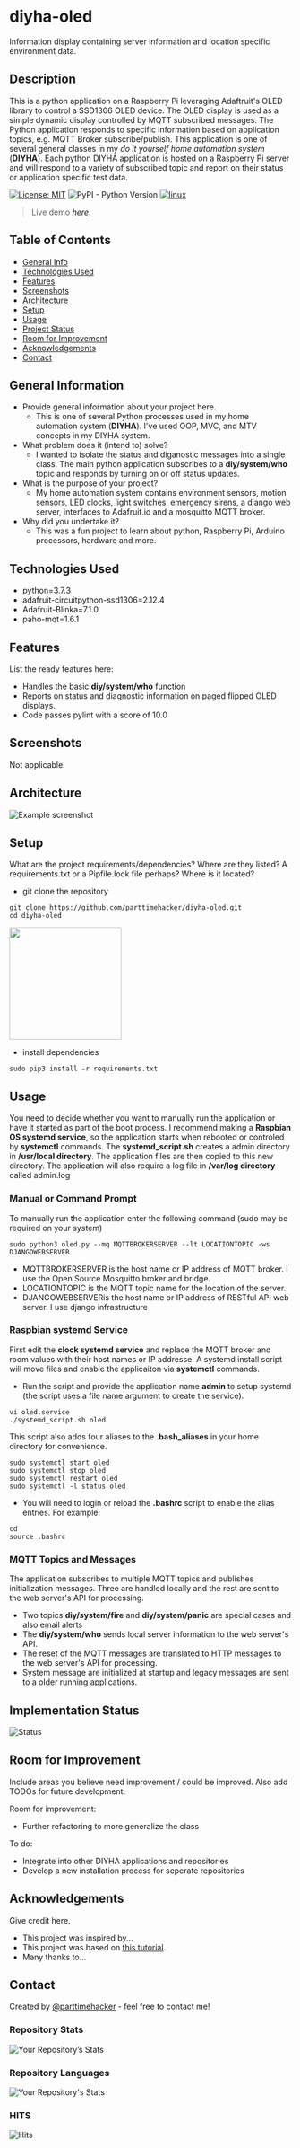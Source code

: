 # diyha-oled
Information display containing server information and location specific environment data.
## Description
This is a python application on a Raspberry Pi leveraging Adaftruit's OLED library to control a SSD1306 OLED device. The OLED display is used as a simple dynamic display controlled by MQTT subscribed messages. The Python application responds to specific information based on application topics, e.g. MQTT Broker subscribe/publish. This application is one of several general classes in my *do it yourself home automation system* (**DIYHA**). Each python DIYHA application is hosted on a Raspberry Pi server and will respond to a variety of subscribed topic and report on their status or application specific test data. 

[![License: MIT](https://img.shields.io/badge/License-MIT-yellow.svg)](https://opensource.org/licenses/MIT)
![PyPI - Python Version](https://img.shields.io/pypi/pyversions/Django)
[![linux](https://svgshare.com/i/Zhy.svg)](https://svgshare.com/i/Zhy.svg)

> Live demo [_here_](https://www.example.com). <!-- If you have the project hosted somewhere, include the link here. -->

## Table of Contents
* [General Info](#general-information)
* [Technologies Used](#technologies-used)
* [Features](#features)
* [Screenshots](#screenshots)
* [Architecture](#architecture)
* [Setup](#setup)
* [Usage](#usage)
* [Project Status](#project-status)
* [Room for Improvement](#room-for-improvement)
* [Acknowledgements](#acknowledgements)
* [Contact](#contact)
<!-- * [License](#license) -->

## General Information
- Provide general information about your project here.
  - This is one of several Python processes used in my home automation system (**DIYHA**). I've used OOP, MVC, and MTV concepts in my DIYHA system. 
- What problem does it (intend to) solve?
  - I wanted to isolate the status and diganostic messages into a single class. The main python application subscribes to a **diy/system/who** topic and responds by turning on or off status updates.
- What is the purpose of your project?
  - My home automation system contains environment sensors, motion sensors, LED clocks, light switches, emergency sirens, a django web server, interfaces to Adafruit.io and a mosquitto MQTT broker.
- Why did you undertake it?
  - This was a fun project to learn about python, Raspberry Pi, Arduino processors, hardware and more.
<!-- You don't have to answer all the questions - just the ones relevant to your project. -->

## Technologies Used
- python=3.7.3
- adafruit-circuitpython-ssd1306=2.12.4
- Adafruit-Blinka=7.1.0
- paho-mqt=1.6.1

## Features
List the ready features here:
- Handles the basic **diy/system/who** function
- Reports on status and diagnostic information on paged flipped OLED displays.
- Code passes pylint with a score of 10.0

## Screenshots
Not applicable.
<!-- ![Example screenshot](./diyhadiagram.png)-->
<!-- If you have screenshots you'd like to share, include them here. -->

## Architecture
![Example screenshot](./diyhadiagram.png)
<!-- If you have screenshots you'd like to share, include them here. -->

## Setup
What are the project requirements/dependencies? Where are they listed? A requirements.txt or a Pipfile.lock file perhaps? Where is it located?
- git clone the repository 
```
git clone https://github.com/parttimehacker/diyha-oled.git
cd diyha-oled
```
<div align="left">
    <img src="oledtree.png" width="200px"</img> 
</div>

- install dependencies
```
sudo pip3 install -r requirements.txt
```

## Usage
You need to decide whether you want to manually run the application or have it started as part of the boot process. I recommend making a **Raspbian OS systemd service**, so the application starts when rebooted or controled by **systemctl** commands. The **systemd_script.sh** creates a admin directory in **/usr/local directory**. The application files are then copied to this new directory. The application will also require a log file in **/var/log directory** called admin.log
### Manual or Command Prompt
To manually run the application enter the following command (sudo may be required on your system)
```
sudo python3 oled.py --mq MQTTBROKERSERVER --lt LOCATIONTOPIC -ws DJANGOWEBSERVER
```
- MQTTBROKERSERVER is the host name or IP address of MQTT broker. I use the Open Source Mosquitto broker and bridge.
- LOCATIONTOPIC is the MQTT topic name for the location of the server. 
- DJANGOWEBSERVERis the host name or IP address of RESTful API web server. I use django infrastructure
### Raspbian systemd Service
First edit the **clock systemd service** and replace the MQTT broker and room values with their host names or IP addresse. A systemd install script will move files and enable the applicaiton via **systemctl** commands.
- Run the script and provide the application name **admin** to setup systemd (the script uses a file name argument to create the service). 
```
vi oled.service
./systemd_script.sh oled
```
This script also adds four aliases to the **.bash_aliases** in your home directory for convenience.
```
sudo systemctl start oled
sudo systemctl stop oled
sudo systemctl restart oled
sudo systemctl -l status oled
```
- You will need to login or reload the **.bashrc** script to enable the alias entries. For example:
```
cd
source .bashrc
```
### MQTT Topics and Messages
The application subscribes to multiple MQTT topics and publishes initialization messages. Three are handled locally and the rest are sent to the web server's API for processing.
- Two topics **diy/system/fire** and **diy/system/panic** are special cases and also email alerts
- The **diy/system/who** sends local server information to the web server's API. 
- The reset of the MQTT messages are translated to HTTP messages to the web server's API for processing.
- System message are initialized at startup and legacy messages are sent to a older running applications.

## Implementation Status
![Status](https://progress-bar.dev/80/?title=progress)


## Room for Improvement
Include areas you believe need improvement / could be improved. Also add TODOs for future development.

Room for improvement:
- Further refactoring to more generalize the class

To do:
- Integrate into other DIYHA applications and repositories
- Develop a new installation process for seperate repositories


## Acknowledgements
Give credit here.
- This project was inspired by...
- This project was based on [this tutorial](https://www.example.com).
- Many thanks to...


## Contact
Created by [@parttimehacker](http://parttimehacker.io/) - feel free to contact me!
### Repository Stats
![Your Repository’s Stats](https://github-readme-stats.vercel.app/api?username=parttimehacker&show_icons=true)
### Repository Languages
![Your Repository's Stats](https://github-readme-stats.vercel.app/api/top-langs/?username=parttimehacker&theme=blue-green)
### HITS
![Hits](https://hitcounter.pythonanywhere.com/count/tag.svg?url=https://github.com/parttimehacker)


<!-- Optional -->
<!-- ## License -->
<!-- This project is open source and available under the [... License](). -->

<!-- You don't have to include all sections - just the one's relevant to your project -->
